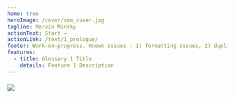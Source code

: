 ```yaml
---
home: true
heroImage: /cover/som_cover.jpg
tagline: Marvin Minsky
actionText: Start →
actionLink: /text/1_prologue/
footer: Work-on-progress. Known issues - 1) formatting issues, 2) duplicate search results, 3) more videos to add.
features:
  - title: Glossary 1 Title
    details: Feature 1 Description
---
```


<div>
  <img style="margin: 20px auto; display: inherit;" src="/logos/search-by-algolia-light-background.svg"/>
</div>
